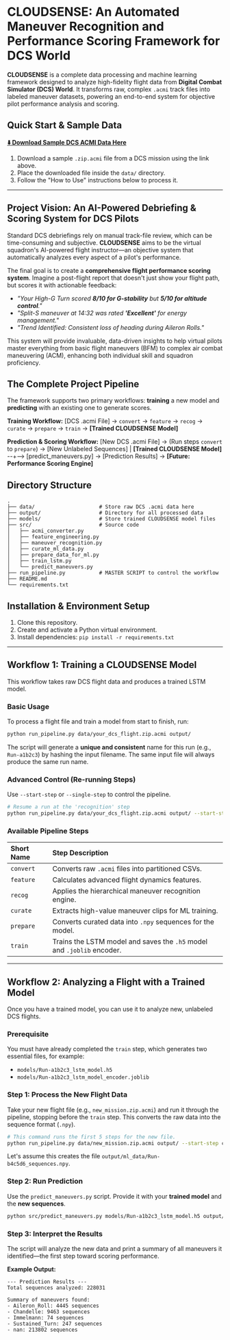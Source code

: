 # CLOUDSENSE: An Automated Maneuver Recognition and Performance Scoring Framework for DCS World

**CLOUDSENSE** is a complete data processing and machine learning framework designed to analyze high-fidelity flight data from **Digital Combat Simulator (DCS) World**. It transforms raw, complex `.acmi` track files into labeled maneuver datasets, powering an end-to-end system for objective pilot performance analysis and scoring.

## Quick Start & Sample Data

**[⬇️ Download Sample DCS ACMI Data Here](https://drive.google.com/drive/folders/178nooqDx1yNS9VZ01ioOjfjEXe_AC1E9)**

1.  Download a sample `.zip.acmi` file from a DCS mission using the link above.
2.  Place the downloaded file inside the `data/` directory.
3.  Follow the "How to Use" instructions below to process it.

---

## Project Vision: An AI-Powered Debriefing & Scoring System for DCS Pilots

Standard DCS debriefings rely on manual track-file review, which can be time-consuming and subjective. **CLOUDSENSE** aims to be the virtual squadron's AI-powered flight instructor—an objective system that automatically analyzes every aspect of a pilot's performance.

The final goal is to create a **comprehensive flight performance scoring system**. Imagine a post-flight report that doesn't just show your flight path, but scores it with actionable feedback:

*   *"Your High-G Turn scored **8/10 for G-stability** but **5/10 for altitude control**."*
*   *"Split-S maneuver at 14:32 was rated **'Excellent'** for energy management."*
*   *"Trend Identified: Consistent loss of heading during Aileron Rolls."*

This system will provide invaluable, data-driven insights to help virtual pilots master everything from basic flight maneuvers (BFM) to complex air combat maneuvering (ACM), enhancing both individual skill and squadron proficiency.

## The Complete Project Pipeline

The framework supports two primary workflows: **training** a new model and **predicting** with an existing one to generate scores.

**Training Workflow:**
[DCS .acmi File] -> `convert` -> `feature` -> `recog` -> `curate` -> `prepare` -> `train` -> **[Trained CLOUDSENSE Model]**

**Prediction & Scoring Workflow:**
[New DCS .acmi File] -> (Run steps `convert` to `prepare`) -> [New Unlabeled Sequences]
                                                                        |
                                            **[Trained CLOUDSENSE Model]** --+--> [predict_maneuvers.py] -> [Prediction Results] -> **[Future: Performance Scoring Engine]**

## Directory Structure
```
.
├── data/                     # Store raw DCS .acmi data here
├── output/                   # Directory for all processed data
├── models/                   # Store trained CLOUDSENSE model files
├── src/                      # Source code
│   ├── acmi_converter.py
│   ├── feature_engineering.py
│   ├── maneuver_recognition.py
│   ├── curate_ml_data.py
│   ├── prepare_data_for_ml.py
│   ├── train_lstm.py
│   └── predict_maneuvers.py
├── run_pipeline.py           # MASTER SCRIPT to control the workflow
├── README.md
└── requirements.txt
```

## Installation & Environment Setup
1.  Clone this repository.
2.  Create and activate a Python virtual environment.
3.  Install dependencies: `pip install -r requirements.txt`

---

## Workflow 1: Training a CLOUDSENSE Model

This workflow takes raw DCS flight data and produces a trained LSTM model.

### Basic Usage
To process a flight file and train a model from start to finish, run:
```bash
python run_pipeline.py data/your_dcs_flight.zip.acmi output/
```
The script will generate a **unique and consistent** name for this run (e.g., `Run-a1b2c3`) by hashing the input filename. The same input file will always produce the same run name.

### Advanced Control (Re-running Steps)
Use `--start-step` or `--single-step` to control the pipeline.
```bash
# Resume a run at the 'recognition' step
python run_pipeline.py data/your_dcs_flight.zip.acmi output/ --start-step recog
```

### Available Pipeline Steps
| Short Name | Step Description                                         |
| :--------- | :------------------------------------------------------- |
| `convert`  | Converts raw `.acmi` files into partitioned CSVs.        |
| `feature`  | Calculates advanced flight dynamics features.            |
| `recog`    | Applies the hierarchical maneuver recognition engine.    |
| `curate`   | Extracts high-value maneuver clips for ML training.      |
| `prepare`  | Converts curated data into `.npy` sequences for the model. |
| `train`    | Trains the LSTM model and saves the `.h5` model and `.joblib` encoder. |

---

## Workflow 2: Analyzing a Flight with a Trained Model

Once you have a trained model, you can use it to analyze new, unlabeled DCS flights.

### Prerequisite
You must have already completed the `train` step, which generates two essential files, for example:
*   `models/Run-a1b2c3_lstm_model.h5`
*   `models/Run-a1b2c3_lstm_model_encoder.joblib`

### Step 1: Process the New Flight Data
Take your new flight file (e.g., `new_mission.zip.acmi`) and run it through the pipeline, stopping before the `train` step. This converts the raw data into the sequence format (`.npy`).

```bash
# This command runs the first 5 steps for the new file.
python run_pipeline.py data/new_mission.zip.acmi output/ --start-step convert
```
Let's assume this creates the file `output/ml_data/Run-b4c5d6_sequences.npy`.

### Step 2: Run Prediction
Use the `predict_maneuvers.py` script. Provide it with your **trained model** and the **new sequences**.

```bash
python src/predict_maneuvers.py models/Run-a1b2c3_lstm_model.h5 output/ml_data/Run-b4c5d6_sequences.npy
```

### Step 3: Interpret the Results
The script will analyze the new data and print a summary of all maneuvers it identified—the first step toward scoring performance.

**Example Output:**
```
--- Prediction Results ---
Total sequences analyzed: 228031

Summary of maneuvers found:
- Aileron_Roll: 4445 sequences
- Chandelle: 9463 sequences
- Immelmann: 74 sequences
- Sustained_Turn: 247 sequences
- nan: 213802 sequences
```